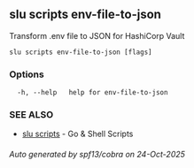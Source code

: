 ## slu scripts env-file-to-json

Transform .env file to JSON for HashiCorp Vault

```
slu scripts env-file-to-json [flags]
```

### Options

```
  -h, --help   help for env-file-to-json
```

### SEE ALSO

* [slu scripts](slu_scripts.md)	 - Go & Shell Scripts

###### Auto generated by spf13/cobra on 24-Oct-2025
